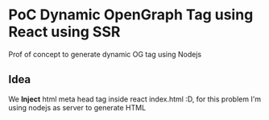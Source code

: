 # PoC Dynamic OpenGraph Tag using React using SSR
 Prof of concept to generate dynamic OG tag using Nodejs


## Idea
We **Inject** html meta  head tag inside react index.html :D,
for this problem I'm using nodejs as server  to generate HTML




